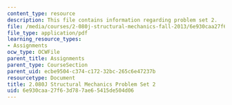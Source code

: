 ```yaml
---
content_type: resource
description: This file contains information regarding problem set 2.
file: /media/courses/2-080j-structural-mechanics-fall-2013/6e930caa27f63d787ae65415de504d06_MIT2_080JF13_ProbSet_2.pdf
file_type: application/pdf
learning_resource_types:
- Assignments
ocw_type: OCWFile
parent_title: Assignments
parent_type: CourseSection
parent_uid: ecbe9504-c374-c172-32bc-265c6e47237b
resourcetype: Document
title: 2.080J Structural Mechanics Problem Set 2
uid: 6e930caa-27f6-3d78-7ae6-5415de504d06
---
```

